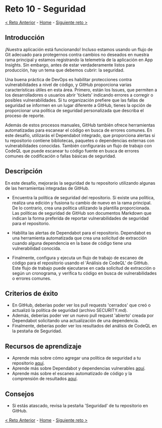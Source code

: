# Reto 10 - Seguridad

[< Reto Anterior](Challenge-09.md) - [Home](../README.md) - [Siguiente reto >](Challenge-11.md)

## Introducción

¡Nuestra aplicación está funcionando! Incluso estamos usando un flujo de Git adecuado para protegernos contra cambios no deseados en nuestra rama principal y estamos registrando la telemetría de la aplicación en App Insights. Sin embargo, antes de estar verdaderamente listos para producción, hay un tema que debemos cubrir: la seguridad.

Una buena práctica de DevOps es habilitar protecciones contra vulnerabilidades a nivel de código, y GitHub proporciona varias características útiles en esta área. Primero, están los Issues, que permiten a los desarrolladores o usuarios abrir 'tickets' indicando errores a corregir o posibles vulnerabilidades. Si tu organización prefiere que las fallas de seguridad se informen en un lugar diferente a GitHub, tienes la opción de proporcionar una política de seguridad personalizada que describa el proceso de reporte.

Además de estos procesos manuales, GitHub también ofrece herramientas automatizadas para escanear el código en busca de errores comunes. En este desafío, utilizarás el Dependabot integrado, que proporciona alertas si tu repositorio contiene bibliotecas, paquetes o dependencias externas con vulnerabilidades conocidas. También configurarás un flujo de trabajo con CodeQL que puede escanear tu código fuente en busca de errores comunes de codificación o fallas básicas de seguridad.

## Descripción

En este desafío, mejorarás la seguridad de tu repositorio utilizando algunas de las herramientas integradas de GitHub.

- Encuentra la política de seguridad del repositorio. Si existe una política, realiza una edición y fusiona tu cambio de nuevo en la rama principal. De lo contrario, crea una política utilizando la plantilla proporcionada. Las políticas de seguridad de GitHub son documentos Markdown que indican la forma preferida de reportar vulnerabilidades de seguridad para el repositorio.

- Habilita las alertas de Dependabot para el repositorio. Dependabot es una herramienta automatizada que crea una solicitud de extracción cuando alguna dependencia en la base de código tiene una vulnerabilidad conocida.

- Finalmente, configura y ejecuta un flujo de trabajo de escaneo de código para el repositorio usando el 'Análisis de CodeQL' de GitHub. Este flujo de trabajo puede ejecutarse en cada solicitud de extracción o según un cronograma, y verifica tu código en busca de vulnerabilidades o errores comunes.

## Criterios de éxito

- En GitHub, deberías poder ver los pull requests 'cerrados' que creó o actualizó la política de seguridad (archivo SECURITY.md).
- Además, deberías poder ver un nuevo pull request 'abierto' creada por Dependabot solicitando una actualización de una dependencia.
- Finalmente, deberías poder ver los resultados del análisis de CodeQL en la pestaña de Seguridad.

## Recursos de aprendizaje

- Aprende más sobre cómo agregar una política de seguridad a tu repositorio [aquí](https://docs.github.com/en/github/managing-security-vulnerabilities/adding-a-security-policy-to-your-repository).
- Aprende más sobre Dependabot y dependencias vulnerables [aquí](https://docs.github.com/en/github/managing-security-vulnerabilities/managing-vulnerabilities-in-your-projects-dependencies).
- Aprende más sobre el escaneo automatizado de código y la comprensión de resultados [aquí](https://docs.github.com/en/github/finding-security-vulnerabilities-and-errors-in-your-code).

## Consejos

- Si estás atascado, revisa la pestaña 'Seguridad' de tu repositorio en GitHub.

[<  Reto Anterior](Challenge-09.md) - [Home](../README.md) - [Siguiente reto >](Challenge-11.md)